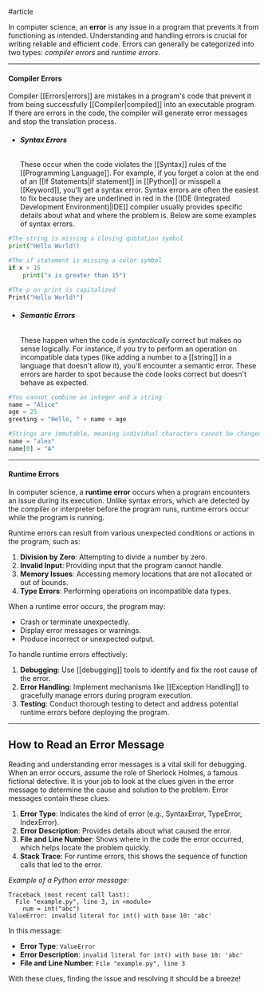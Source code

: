 #article 

In computer science, an **error** is any issue in a program that prevents it from functioning as intended. Understanding and handling errors is crucial for writing reliable and efficient code. Errors can generally be categorized into two types: *compiler errors* and *runtime errors*.

---
#### Compiler Errors

Compiler [[Errors|errors]] are mistakes in a program's code that prevent it from being successfully [[Compiler|compiled]] into an executable program. If there are errors in the code, the compiler will generate error messages and stop the translation process.

* ###### **Syntax Errors**	
	These occur when the code violates the [[Syntax]] rules of the [[Programming Language]]. For example, if you forget a colon at the end of an [[If Statements|if statement]] in [[Python]] or misspell a [[Keyword]], you'll get a syntax error. Syntax errors are often the easiest to fix because they are underlined in red in the [[IDE (Integrated Development Environment)|IDE]] compiler usually provides specific details about what and where the problem is. Below are some examples of syntax errors.

```python
#The string is missing a closing quotation symbol
print("Hello World!)
```

```python
#The if statement is missing a color symbol
if x > 15
	print("x is greater than 15")
```

```python
#The p on print is capitalized
Print("Hello World!")
```

* ###### **Semantic Errors**
	These happen when the code is *syntactically* correct but makes no sense logically. For instance, if you try to perform an operation on incompatible data types (like adding a number to a [[string]] in a language that doesn't allow it), you'll encounter a semantic error. These errors are harder to spot because the code looks correct but doesn't behave as expected.

```python
#You cannot combine an integer and a string
name = "Alice"
age = 25
greeting = "Hello, " + name + age
```

```python
#Strings are immutable, meaning individual characters cannot be changed
name = "alex"
name[0] = "A"
```

---

#### Runtime Errors

In computer science, a **runtime error** occurs when a program encounters an issue during its execution. Unlike syntax errors, which are detected by the compiler or interpreter before the program runs, runtime errors occur while the program is running.

Runtime errors can result from various unexpected conditions or actions in the program, such as:

1. **Division by Zero**: Attempting to divide a number by zero.
2. **Invalid Input**: Providing input that the program cannot handle.
3. **Memory Issues**: Accessing memory locations that are not allocated or out of bounds.
4. **Type Errors**: Performing operations on incompatible data types.

When a runtime error occurs, the program may:

- Crash or terminate unexpectedly.
- Display error messages or warnings.
- Produce incorrect or unexpected output.

To handle runtime errors effectively:

1. **Debugging**: Use [[debugging]] tools to identify and fix the root cause of the error.
2. **Error Handling**: Implement mechanisms like [[Exception Handling]] to gracefully manage errors during program execution.
3. **Testing**: Conduct thorough testing to detect and address potential runtime errors before deploying the program.

---
## How to Read an Error Message

Reading and understanding error messages is a vital skill for debugging. When an error occurs, assume the role of Sherlock Holmes, a famous fictional detective. It is your job to look at the clues given in the error message to determine the cause and solution to the problem. Error messages contain these clues:

1. **Error Type**: Indicates the kind of error (e.g., SyntaxError, TypeError, IndexError).
2. **Error Description**: Provides details about what caused the error.
3. **File and Line Number**: Shows where in the code the error occurred, which helps locate the problem quickly.
4. **Stack Trace**: For runtime errors, this shows the sequence of function calls that led to the error.

*Example of a Python error message*:
```plaintext
Traceback (most recent call last):
  File "example.py", line 3, in <module>
    num = int("abc")
ValueError: invalid literal for int() with base 10: 'abc'
```
In this message:
- **Error Type**: `ValueError`
- **Error Description**: `invalid literal for int() with base 10: 'abc'`
- **File and Line Number**: `File "example.py", line 3`

With these clues, finding the issue and resolving it should be a breeze!

